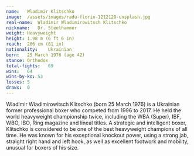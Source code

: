 ```yaml
---
name:   Wladimir Klitschko
image:  /assets/images/radu-florin-1212129-unsplash.jpg
real-name:  Wladimir Wladimirowitsch Klitschko
nickname:   Dr. Steelhammer
weight: Heavyweight
height: 1.98 m (6 ft 6 in)
reach:  206 cm (81 in)
nationality:    Ukrainian
born:   25 March 1976 (age 42)
stance: Orthodox
total-fights:   69
wins:   64
wins-by-ko: 53
losses: 5
draws:  0
---
```

Wladimir Wladimirowitsch Klitschko (born 25 March 1976) is a Ukrainian former professional boxer who competed from 1996 to 2017. He held the world heavyweight championship twice, including the WBA (Super), IBF, WBO, IBO, Ring magazine and lineal titles. A strategic and intelligent boxer, Klitschko is considered to be one of the best heavyweight champions of all time. He was known for his exceptional knockout power, using a strong jab, straight right hand and left hook, as well as excellent footwork and mobility, unusual for boxers of his size.